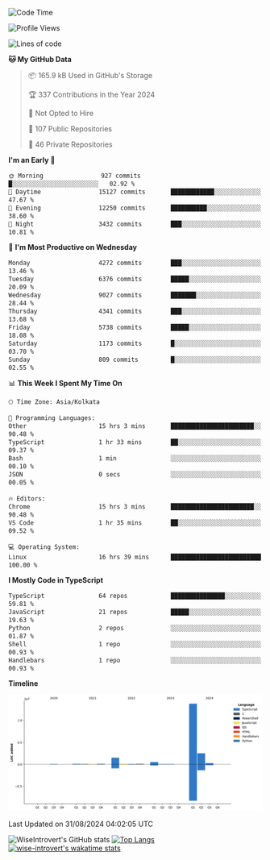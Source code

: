 <!--START_SECTION:waka-->
![Code Time](http://img.shields.io/badge/Code%20Time-1%2C560%20hrs%2046%20mins-blue)

![Profile Views](http://img.shields.io/badge/Profile%20Views-0-blue)

![Lines of code](https://img.shields.io/badge/From%20Hello%20World%20I%27ve%20Written-19.3%20million%20lines%20of%20code-blue)

**🐱 My GitHub Data** 

> 📦 165.9 kB Used in GitHub's Storage 
 > 
> 🏆 337 Contributions in the Year 2024
 > 
> 🚫 Not Opted to Hire
 > 
> 📜 107 Public Repositories 
 > 
> 🔑 46 Private Repositories 
 > 
**I'm an Early 🐤** 

```text
🌞 Morning                927 commits         █░░░░░░░░░░░░░░░░░░░░░░░░   02.92 % 
🌆 Daytime                15127 commits       ████████████░░░░░░░░░░░░░   47.67 % 
🌃 Evening                12250 commits       ██████████░░░░░░░░░░░░░░░   38.60 % 
🌙 Night                  3432 commits        ███░░░░░░░░░░░░░░░░░░░░░░   10.81 % 
```
📅 **I'm Most Productive on Wednesday** 

```text
Monday                   4272 commits        ███░░░░░░░░░░░░░░░░░░░░░░   13.46 % 
Tuesday                  6376 commits        █████░░░░░░░░░░░░░░░░░░░░   20.09 % 
Wednesday                9027 commits        ███████░░░░░░░░░░░░░░░░░░   28.44 % 
Thursday                 4341 commits        ███░░░░░░░░░░░░░░░░░░░░░░   13.68 % 
Friday                   5738 commits        █████░░░░░░░░░░░░░░░░░░░░   18.08 % 
Saturday                 1173 commits        █░░░░░░░░░░░░░░░░░░░░░░░░   03.70 % 
Sunday                   809 commits         █░░░░░░░░░░░░░░░░░░░░░░░░   02.55 % 
```


📊 **This Week I Spent My Time On** 

```text
🕑︎ Time Zone: Asia/Kolkata

💬 Programming Languages: 
Other                    15 hrs 3 mins       ███████████████████████░░   90.48 % 
TypeScript               1 hr 33 mins        ██░░░░░░░░░░░░░░░░░░░░░░░   09.37 % 
Bash                     1 min               ░░░░░░░░░░░░░░░░░░░░░░░░░   00.10 % 
JSON                     0 secs              ░░░░░░░░░░░░░░░░░░░░░░░░░   00.05 % 

🔥 Editors: 
Chrome                   15 hrs 3 mins       ███████████████████████░░   90.48 % 
VS Code                  1 hr 35 mins        ██░░░░░░░░░░░░░░░░░░░░░░░   09.52 % 

💻 Operating System: 
Linux                    16 hrs 39 mins      █████████████████████████   100.00 % 
```

**I Mostly Code in TypeScript** 

```text
TypeScript               64 repos            ███████████████░░░░░░░░░░   59.81 % 
JavaScript               21 repos            █████░░░░░░░░░░░░░░░░░░░░   19.63 % 
Python                   2 repos             ░░░░░░░░░░░░░░░░░░░░░░░░░   01.87 % 
Shell                    1 repo              ░░░░░░░░░░░░░░░░░░░░░░░░░   00.93 % 
Handlebars               1 repo              ░░░░░░░░░░░░░░░░░░░░░░░░░   00.93 % 
```



**Timeline**

![Lines of Code chart](https://raw.githubusercontent.com/wise-introvert/wise-introvert/master/assets/bar_graph.png)


 Last Updated on 31/08/2024 04:02:05 UTC
<!--END_SECTION:waka-->

![WiseIntrovert's GitHub stats](https://github-readme-stats.vercel.app/api?username=wise-introvert&count_private=true&show_icons=true)
[![Top Langs](https://github-readme-stats.vercel.app/api/top-langs/?username=wise-introvert&langs_count=10)](https://github.com/anuraghazra/github-readme-stats)
[![wise-introvert's wakatime stats](https://github-readme-stats.vercel.app/api/wakatime?username=wiseintrovert)](https://github.com/anuraghazra/github-readme-stats)

